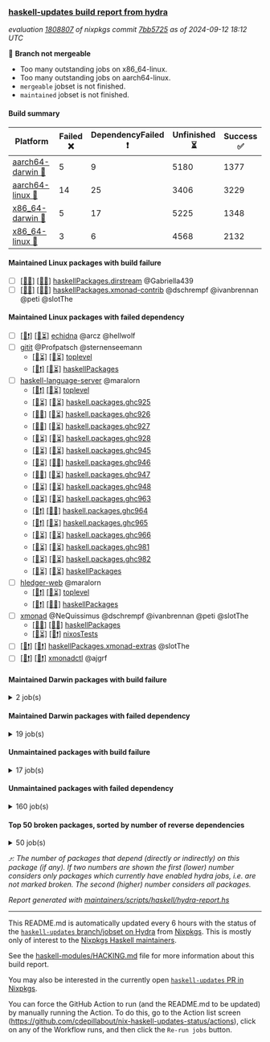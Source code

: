 ### [haskell-updates build report from hydra](https://hydra.nixos.org/jobset/nixpkgs/haskell-updates)
*evaluation [1808807](https://hydra.nixos.org/eval/1808807) of nixpkgs commit [7bb5725](https://github.com/NixOS/nixpkgs/commits/7bb57252e4594714e3bbcc8b54b7ef74021e3a48) as of 2024-09-12 18:12 UTC*

🔴 **Branch not mergeable**
  * Too many outstanding jobs on x86_64-linux.
  * Too many outstanding jobs on aarch64-linux.
  * `mergeable` jobset is not finished.
  * `maintained` jobset is not finished.

#### Build summary

 | Platform | Failed ❌ | DependencyFailed ❗ | Unfinished ⏳ | Success ✅ | 
 | --- | --- | --- | --- | --- | 
 | [aarch64-darwin 🍏](https://hydra.nixos.org/eval/1808807?filter=.aarch64-darwin) | 5 | 9 | 5180 | 1377 | 
 | [aarch64-linux 📱](https://hydra.nixos.org/eval/1808807?filter=.aarch64-linux) | 14 | 25 | 3406 | 3229 | 
 | [x86_64-darwin 🍎](https://hydra.nixos.org/eval/1808807?filter=.x86_64-darwin) | 5 | 17 | 5225 | 1348 | 
 | [x86_64-linux 🐧](https://hydra.nixos.org/eval/1808807?filter=.x86_64-linux) | 3 | 6 | 4568 | 2132 | 
#### Maintained Linux packages with build failure
- [ ] [[📱❌]](https://hydra.nixos.org/build/272385001) [[🐧❌]](https://hydra.nixos.org/build/272371936) [haskellPackages.dirstream](https://hydra.nixos.org/eval/1808807?filter=haskellPackages.dirstream) @Gabriella439
- [ ] [[📱❌]](https://hydra.nixos.org/build/272379807) [[🐧❌]](https://hydra.nixos.org/build/272369742) [haskellPackages.xmonad-contrib](https://hydra.nixos.org/eval/1808807?filter=haskellPackages.xmonad-contrib) @dschrempf @ivanbrennan @peti @slotThe
#### Maintained Linux packages with failed dependency
- [ ] [[📱❗]](https://hydra.nixos.org/build/272571594) [[🐧⏳]](https://hydra.nixos.org/build/272571621) [echidna](https://hydra.nixos.org/eval/1808807?filter=echidna) @arcz @hellwolf
- [ ] [gitit](https://hydra.nixos.org/eval/1808807?filter=gitit) @Profpatsch @sternenseemann
  - [[📱⏳]](https://hydra.nixos.org/build/272373190) [[🐧⏳]](https://hydra.nixos.org/build/272383845) [toplevel](https://hydra.nixos.org/eval/1808807?filter=gitit)
  - [[📱❗]](https://hydra.nixos.org/build/272386780) [[🐧⏳]](https://hydra.nixos.org/build/272380375) [haskellPackages](https://hydra.nixos.org/eval/1808807?filter=haskellPackages.gitit)
- [ ] [haskell-language-server](https://hydra.nixos.org/eval/1808807?filter=haskell-language-server) @maralorn
  - [[📱❗]](https://hydra.nixos.org/build/272382589) [[🐧⏳]](https://hydra.nixos.org/build/272370443) [toplevel](https://hydra.nixos.org/eval/1808807?filter=haskell-language-server)
  - [[📱⏳]](https://hydra.nixos.org/build/272389096) [[🐧⏳]](https://hydra.nixos.org/build/272377057) [haskell.packages.ghc925](https://hydra.nixos.org/eval/1808807?filter=haskell.packages.ghc925.haskell-language-server)
  - [[📱✅]](https://hydra.nixos.org/build/272389330) [[🐧⏳]](https://hydra.nixos.org/build/272365388) [haskell.packages.ghc926](https://hydra.nixos.org/eval/1808807?filter=haskell.packages.ghc926.haskell-language-server)
  - [[📱✅]](https://hydra.nixos.org/build/272368652) [[🐧⏳]](https://hydra.nixos.org/build/272388554) [haskell.packages.ghc927](https://hydra.nixos.org/eval/1808807?filter=haskell.packages.ghc927.haskell-language-server)
  - [[📱⏳]](https://hydra.nixos.org/build/272379402) [[🐧⏳]](https://hydra.nixos.org/build/272387405) [haskell.packages.ghc928](https://hydra.nixos.org/eval/1808807?filter=haskell.packages.ghc928.haskell-language-server)
  - [[📱⏳]](https://hydra.nixos.org/build/272374910) [[🐧⏳]](https://hydra.nixos.org/build/272386262) [haskell.packages.ghc945](https://hydra.nixos.org/eval/1808807?filter=haskell.packages.ghc945.haskell-language-server)
  - [[📱⏳]](https://hydra.nixos.org/build/272384055) [[🐧✅]](https://hydra.nixos.org/build/272388488) [haskell.packages.ghc946](https://hydra.nixos.org/eval/1808807?filter=haskell.packages.ghc946.haskell-language-server)
  - [[📱✅]](https://hydra.nixos.org/build/272386239) [[🐧⏳]](https://hydra.nixos.org/build/272389113) [haskell.packages.ghc947](https://hydra.nixos.org/eval/1808807?filter=haskell.packages.ghc947.haskell-language-server)
  - [[📱⏳]](https://hydra.nixos.org/build/272385564) [[🐧⏳]](https://hydra.nixos.org/build/272366355) [haskell.packages.ghc948](https://hydra.nixos.org/eval/1808807?filter=haskell.packages.ghc948.haskell-language-server)
  - [[📱⏳]](https://hydra.nixos.org/build/272383424) [[🐧⏳]](https://hydra.nixos.org/build/272377068) [haskell.packages.ghc963](https://hydra.nixos.org/eval/1808807?filter=haskell.packages.ghc963.haskell-language-server)
  - [[📱❗]](https://hydra.nixos.org/build/272385025) [[🐧✅]](https://hydra.nixos.org/build/272388498) [haskell.packages.ghc964](https://hydra.nixos.org/eval/1808807?filter=haskell.packages.ghc964.haskell-language-server)
  - [[📱❗]](https://hydra.nixos.org/build/272367863) [[🐧⏳]](https://hydra.nixos.org/build/272387578) [haskell.packages.ghc965](https://hydra.nixos.org/eval/1808807?filter=haskell.packages.ghc965.haskell-language-server)
  - [[📱⏳]](https://hydra.nixos.org/build/272383908) [[🐧⏳]](https://hydra.nixos.org/build/272390036) [haskell.packages.ghc966](https://hydra.nixos.org/eval/1808807?filter=haskell.packages.ghc966.haskell-language-server)
  - [[📱⏳]](https://hydra.nixos.org/build/272365125) [[🐧⏳]](https://hydra.nixos.org/build/272366210) [haskell.packages.ghc981](https://hydra.nixos.org/eval/1808807?filter=haskell.packages.ghc981.haskell-language-server)
  - [[📱⏳]](https://hydra.nixos.org/build/272375550) [[🐧⏳]](https://hydra.nixos.org/build/272378237) [haskell.packages.ghc982](https://hydra.nixos.org/eval/1808807?filter=haskell.packages.ghc982.haskell-language-server)
  - [[📱⏳]](https://hydra.nixos.org/build/272385225) [[🐧⏳]](https://hydra.nixos.org/build/272373456) [haskellPackages](https://hydra.nixos.org/eval/1808807?filter=haskellPackages.haskell-language-server)
- [ ] [hledger-web](https://hydra.nixos.org/eval/1808807?filter=hledger-web) @maralorn
  - [[📱❗]](https://hydra.nixos.org/build/272370558) [[🐧⏳]](https://hydra.nixos.org/build/272372191) [toplevel](https://hydra.nixos.org/eval/1808807?filter=hledger-web)
  - [[📱❗]](https://hydra.nixos.org/build/272369982) [[🐧✅]](https://hydra.nixos.org/build/272367322) [haskellPackages](https://hydra.nixos.org/eval/1808807?filter=haskellPackages.hledger-web)
- [ ] [xmonad](https://hydra.nixos.org/eval/1808807?filter=xmonad) @NeQuissimus @dschrempf @ivanbrennan @peti @slotThe
  - [[📱✅]](https://hydra.nixos.org/build/272381341) [[🐧✅]](https://hydra.nixos.org/build/272369186) [haskellPackages](https://hydra.nixos.org/eval/1808807?filter=haskellPackages.xmonad)
  - [[📱⏳]](https://hydra.nixos.org/build/272571628) [[🐧❗]](https://hydra.nixos.org/build/272571596) [nixosTests](https://hydra.nixos.org/eval/1808807?filter=nixosTests.xmonad)
- [ ] [[📱❗]](https://hydra.nixos.org/build/272376276) [[🐧❗]](https://hydra.nixos.org/build/272373255) [haskellPackages.xmonad-extras](https://hydra.nixos.org/eval/1808807?filter=haskellPackages.xmonad-extras) @slotThe
- [ ] [[📱❗]](https://hydra.nixos.org/build/272374745) [[🐧❗]](https://hydra.nixos.org/build/272377739) [xmonadctl](https://hydra.nixos.org/eval/1808807?filter=xmonadctl) @ajgrf
#### Maintained Darwin packages with build failure
<details><summary>2 job(s) </summary>

- [ ] [[🍏❌]](https://hydra.nixos.org/build/272382283) [[🍎⏳]](https://hydra.nixos.org/build/272371740) [haskellPackages.dirstream](https://hydra.nixos.org/eval/1808807?filter=haskellPackages.dirstream) @Gabriella439
- [ ] [[🍏❌]](https://hydra.nixos.org/build/272160430) [[🍎❌]](https://hydra.nixos.org/build/272166239) [wstunnel](https://hydra.nixos.org/eval/1808807?filter=wstunnel) @NeverBehave @R-VdP
</details>

#### Maintained Darwin packages with failed dependency
<details><summary>19 job(s) </summary>

- [ ] [jailbreak-cabal](https://hydra.nixos.org/eval/1808807?filter=jailbreak-cabal) @sternenseemann
  - [[🍏✅]](https://hydra.nixos.org/build/272378406) [[🍎⏳]](https://hydra.nixos.org/build/272386732) [haskell.packages.ghc8107](https://hydra.nixos.org/eval/1808807?filter=haskell.packages.ghc8107.jailbreak-cabal)
  - [[🍏⏳]](https://hydra.nixos.org/build/272367386) [[🍎✅]](https://hydra.nixos.org/build/272383561) [haskell.packages.ghc902](https://hydra.nixos.org/eval/1808807?filter=haskell.packages.ghc902.jailbreak-cabal)
  - [[🍏⏳]](https://hydra.nixos.org/build/272378359) [[🍎⏳]](https://hydra.nixos.org/build/272388492) [haskell.packages.ghc9101](https://hydra.nixos.org/eval/1808807?filter=haskell.packages.ghc9101.jailbreak-cabal)
  - [[🍏✅]](https://hydra.nixos.org/build/272376165) [[🍎✅]](https://hydra.nixos.org/build/272368815) [haskell.packages.ghc925](https://hydra.nixos.org/eval/1808807?filter=haskell.packages.ghc925.jailbreak-cabal)
  - [[🍏✅]](https://hydra.nixos.org/build/272380707) [[🍎✅]](https://hydra.nixos.org/build/272383198) [haskell.packages.ghc926](https://hydra.nixos.org/eval/1808807?filter=haskell.packages.ghc926.jailbreak-cabal)
  - [[🍏✅]](https://hydra.nixos.org/build/272374167) [[🍎✅]](https://hydra.nixos.org/build/272386752) [haskell.packages.ghc927](https://hydra.nixos.org/eval/1808807?filter=haskell.packages.ghc927.jailbreak-cabal)
  - [[🍏✅]](https://hydra.nixos.org/build/272379128) [[🍎✅]](https://hydra.nixos.org/build/272371119) [haskell.packages.ghc928](https://hydra.nixos.org/eval/1808807?filter=haskell.packages.ghc928.jailbreak-cabal)
  - [[🍏✅]](https://hydra.nixos.org/build/272376151) [[🍎✅]](https://hydra.nixos.org/build/272369091) [haskell.packages.ghc945](https://hydra.nixos.org/eval/1808807?filter=haskell.packages.ghc945.jailbreak-cabal)
  - [[🍏⏳]](https://hydra.nixos.org/build/272378744) [[🍎✅]](https://hydra.nixos.org/build/272376826) [haskell.packages.ghc946](https://hydra.nixos.org/eval/1808807?filter=haskell.packages.ghc946.jailbreak-cabal)
  - [[🍏✅]](https://hydra.nixos.org/build/272377902) [[🍎✅]](https://hydra.nixos.org/build/272379242) [haskell.packages.ghc947](https://hydra.nixos.org/eval/1808807?filter=haskell.packages.ghc947.jailbreak-cabal)
  - [[🍏✅]](https://hydra.nixos.org/build/272390323) [[🍎✅]](https://hydra.nixos.org/build/272387775) [haskell.packages.ghc948](https://hydra.nixos.org/eval/1808807?filter=haskell.packages.ghc948.jailbreak-cabal)
  - [[🍏✅]](https://hydra.nixos.org/build/272367253) [[🍎✅]](https://hydra.nixos.org/build/272380426) [haskell.packages.ghc963](https://hydra.nixos.org/eval/1808807?filter=haskell.packages.ghc963.jailbreak-cabal)
  - [[🍏✅]](https://hydra.nixos.org/build/272377730) [[🍎✅]](https://hydra.nixos.org/build/272389634) [haskell.packages.ghc964](https://hydra.nixos.org/eval/1808807?filter=haskell.packages.ghc964.jailbreak-cabal)
  - [[🍏✅]](https://hydra.nixos.org/build/272382669) [[🍎✅]](https://hydra.nixos.org/build/272377698) [haskell.packages.ghc965](https://hydra.nixos.org/eval/1808807?filter=haskell.packages.ghc965.jailbreak-cabal)
  - [[🍏✅]](https://hydra.nixos.org/build/272386773) [[🍎✅]](https://hydra.nixos.org/build/272362668) [haskell.packages.ghc966](https://hydra.nixos.org/eval/1808807?filter=haskell.packages.ghc966.jailbreak-cabal)
  - [[🍏✅]](https://hydra.nixos.org/build/272367270) [[🍎⏳]](https://hydra.nixos.org/build/272384688) [haskell.packages.ghc981](https://hydra.nixos.org/eval/1808807?filter=haskell.packages.ghc981.jailbreak-cabal)
  - [[🍏✅]](https://hydra.nixos.org/build/272389119) [[🍎❗]](https://hydra.nixos.org/build/272387446) [haskell.packages.ghc982](https://hydra.nixos.org/eval/1808807?filter=haskell.packages.ghc982.jailbreak-cabal)
  - [[🍏⏳]](https://hydra.nixos.org/build/272387549) [[🍎⏳]](https://hydra.nixos.org/build/272387322) [haskellPackages](https://hydra.nixos.org/eval/1808807?filter=haskellPackages.jailbreak-cabal)
</details>

#### Unmaintained packages with build failure
<details><summary>17 job(s) </summary>

- [ ] [[🍏⏳]](https://hydra.nixos.org/build/272389310) [[📱✅]](https://hydra.nixos.org/build/272363660) [[🍎❌]](https://hydra.nixos.org/build/272387429) [[🐧✅]](https://hydra.nixos.org/build/272363176) [haskellPackages.iconv](https://hydra.nixos.org/eval/1808807?filter=haskellPackages.iconv)  ⤴️ 4 | 16
- [ ] [[🍏❌]](https://hydra.nixos.org/build/272369554) [[📱✅]](https://hydra.nixos.org/build/272389224) [[🍎❌]](https://hydra.nixos.org/build/272368028) [[🐧✅]](https://hydra.nixos.org/build/272362637) [haskellPackages.pipes-zlib](https://hydra.nixos.org/eval/1808807?filter=haskellPackages.pipes-zlib)  ⤴️ 2 | 8
- [ ] [[🍏❌]](https://hydra.nixos.org/build/272372173) [[📱✅]](https://hydra.nixos.org/build/272376626) [[🍎⏳]](https://hydra.nixos.org/build/272386234) [[🐧⏳]](https://hydra.nixos.org/build/272380705) [haskellPackages.lbfgs](https://hydra.nixos.org/eval/1808807?filter=haskellPackages.lbfgs)  ⤴️ 2 | 3
- [ ] [[🍏✅]](https://hydra.nixos.org/build/272365725) [[📱❌]](https://hydra.nixos.org/build/272364564) [[🍎⏳]](https://hydra.nixos.org/build/272363862) [[🐧⏳]](https://hydra.nixos.org/build/272387317) [haskellPackages.postgresql-syntax](https://hydra.nixos.org/eval/1808807?filter=haskellPackages.postgresql-syntax)  ⤴️ 2 | 3
- [ ] [[🍏✅]](https://hydra.nixos.org/build/272380193) [[📱❌]](https://hydra.nixos.org/build/272365951) [[🍎✅]](https://hydra.nixos.org/build/272382317) [[🐧✅]](https://hydra.nixos.org/build/272362740) [haskellPackages.pcg-random](https://hydra.nixos.org/eval/1808807?filter=haskellPackages.pcg-random)  ⤴️ 1 | 2
- [ ] [[🍏⏳]](https://hydra.nixos.org/build/272376585) [[📱❌]](https://hydra.nixos.org/build/272386383) [[🍎❌]](https://hydra.nixos.org/build/272389872) [[🐧⏳]](https://hydra.nixos.org/build/272377763) [haskellPackages.si-timers](https://hydra.nixos.org/eval/1808807?filter=haskellPackages.si-timers)  ⤴️ 1 | 1
- [ ] [[🍏⏳]](https://hydra.nixos.org/build/272390135) [[📱❌]](https://hydra.nixos.org/build/272378918) [[🍎⏳]](https://hydra.nixos.org/build/272372419) [[🐧⏳]](https://hydra.nixos.org/build/272378227) [haskellPackages.tdigest](https://hydra.nixos.org/eval/1808807?filter=haskellPackages.tdigest)  ⤴️ 0 | 18
- [ ] [[🍏⏳]](https://hydra.nixos.org/build/272368959) [[📱❌]](https://hydra.nixos.org/build/272374398) [[🍎⏳]](https://hydra.nixos.org/build/272390604) [[🐧⏳]](https://hydra.nixos.org/build/272377557) [haskellPackages.strict-stm](https://hydra.nixos.org/eval/1808807?filter=haskellPackages.strict-stm)  ⤴️ 0 | 1
- [ ] [[🍏⏳]](https://hydra.nixos.org/build/272385768) [[📱⏳]](https://hydra.nixos.org/build/272380371) [[🍎⏳]](https://hydra.nixos.org/build/272379268) [[🐧❌]](https://hydra.nixos.org/build/272386754) [haskellPackages.typed-session-state-algorithm](https://hydra.nixos.org/eval/1808807?filter=haskellPackages.typed-session-state-algorithm)  ⤴️ 0 | 1
- [ ] [[🍏⏳]](https://hydra.nixos.org/build/272377458) [[📱❌]](https://hydra.nixos.org/build/272366106) [[🍎⏳]](https://hydra.nixos.org/build/272375052) [[🐧⏳]](https://hydra.nixos.org/build/272370363) [haskellPackages.GOST34112012-Hash](https://hydra.nixos.org/eval/1808807?filter=haskellPackages.GOST34112012-Hash) 
- [ ] [[🍏⏳]](https://hydra.nixos.org/build/272364328) [[📱❌]](https://hydra.nixos.org/build/272378034) [[🍎⏳]](https://hydra.nixos.org/build/272367331) [[🐧⏳]](https://hydra.nixos.org/build/272369265) [haskellPackages.clash-multisignal](https://hydra.nixos.org/eval/1808807?filter=haskellPackages.clash-multisignal) 
- [ ] [[🍏⏳]](https://hydra.nixos.org/build/272383558) [[📱❌]](https://hydra.nixos.org/build/272385308) [[🍎⏳]](https://hydra.nixos.org/build/272370811) [[🐧⏳]](https://hydra.nixos.org/build/272377943) [haskellPackages.clashilator](https://hydra.nixos.org/eval/1808807?filter=haskellPackages.clashilator) 
- [ ] [[🍏⏳]](https://hydra.nixos.org/build/272363442) [[📱❌]](https://hydra.nixos.org/build/272369115) [[🍎⏳]](https://hydra.nixos.org/build/272385505) [[🐧⏳]](https://hydra.nixos.org/build/272367423) [haskellPackages.dhall-toml](https://hydra.nixos.org/eval/1808807?filter=haskellPackages.dhall-toml) 
- [ ] [[🍏❌]](https://hydra.nixos.org/build/272366092) [[📱✅]](https://hydra.nixos.org/build/272390196) [[🍎❌]](https://hydra.nixos.org/build/272372835) [[🐧⏳]](https://hydra.nixos.org/build/272362605) [haskellPackages.exinst-base](https://hydra.nixos.org/eval/1808807?filter=haskellPackages.exinst-base) 
- [ ] [[🍏⏳]](https://hydra.nixos.org/build/272388171) [[📱❌]](https://hydra.nixos.org/build/272377711) [[🍎⏳]](https://hydra.nixos.org/build/272378087) [[🐧⏳]](https://hydra.nixos.org/build/272380715) [haskellPackages.hs-asapo](https://hydra.nixos.org/eval/1808807?filter=haskellPackages.hs-asapo) 
- [ ] [[🍏⏳]](https://hydra.nixos.org/build/272375360) [[📱❌]](https://hydra.nixos.org/build/272385923) [[🍎⏳]](https://hydra.nixos.org/build/272381510) [[🐧⏳]](https://hydra.nixos.org/build/272378392) [haskellPackages.simdutf](https://hydra.nixos.org/eval/1808807?filter=haskellPackages.simdutf) 
- [ ] [[📱❌]](https://hydra.nixos.org/build/272375388) [[🐧⏳]](https://hydra.nixos.org/build/272366243) [haskellPackages.tasty-papi](https://hydra.nixos.org/eval/1808807?filter=haskellPackages.tasty-papi) 
</details>

#### Unmaintained packages with failed dependency
<details><summary>160 job(s) </summary>

- [ ] [hashable](https://hydra.nixos.org/eval/1808807?filter=hashable)  ⤴️ 2826 | 8801
  - [[🍏✅]](https://hydra.nixos.org/build/272363475) [[📱✅]](https://hydra.nixos.org/build/272370003) [[🍎⏳]](https://hydra.nixos.org/build/272384028) [[🐧⏳]](https://hydra.nixos.org/build/272371004) [haskell.packages.ghc8107](https://hydra.nixos.org/eval/1808807?filter=haskell.packages.ghc8107.hashable)
  - [[🍏⏳]](https://hydra.nixos.org/build/272377818) [[📱✅]](https://hydra.nixos.org/build/272365314) [[🍎⏳]](https://hydra.nixos.org/build/272378402) [[🐧⏳]](https://hydra.nixos.org/build/272377436) [haskell.packages.ghc902](https://hydra.nixos.org/eval/1808807?filter=haskell.packages.ghc902.hashable)
  - [[🍏✅]](https://hydra.nixos.org/build/272387774) [[📱✅]](https://hydra.nixos.org/build/272384581) [[🍎✅]](https://hydra.nixos.org/build/272382228) [[🐧⏳]](https://hydra.nixos.org/build/272366401) [haskell.packages.ghc925](https://hydra.nixos.org/eval/1808807?filter=haskell.packages.ghc925.hashable)
  - [[🍏✅]](https://hydra.nixos.org/build/272363351) [[📱✅]](https://hydra.nixos.org/build/272375754) [[🍎✅]](https://hydra.nixos.org/build/272377660) [[🐧⏳]](https://hydra.nixos.org/build/272378950) [haskell.packages.ghc926](https://hydra.nixos.org/eval/1808807?filter=haskell.packages.ghc926.hashable)
  - [[🍏✅]](https://hydra.nixos.org/build/272382260) [[📱✅]](https://hydra.nixos.org/build/272387870) [[🍎⏳]](https://hydra.nixos.org/build/272383989) [[🐧⏳]](https://hydra.nixos.org/build/272384670) [haskell.packages.ghc927](https://hydra.nixos.org/eval/1808807?filter=haskell.packages.ghc927.hashable)
  - [[🍏⏳]](https://hydra.nixos.org/build/272386136) [[📱✅]](https://hydra.nixos.org/build/272370621) [[🍎✅]](https://hydra.nixos.org/build/272363229) [[🐧⏳]](https://hydra.nixos.org/build/272368674) [haskell.packages.ghc928](https://hydra.nixos.org/eval/1808807?filter=haskell.packages.ghc928.hashable)
  - [[🍏✅]](https://hydra.nixos.org/build/272376663) [[📱✅]](https://hydra.nixos.org/build/272368893) [[🍎✅]](https://hydra.nixos.org/build/272375516) [[🐧⏳]](https://hydra.nixos.org/build/272387758) [haskell.packages.ghc945](https://hydra.nixos.org/eval/1808807?filter=haskell.packages.ghc945.hashable)
  - [[🍏⏳]](https://hydra.nixos.org/build/272366904) [[📱⏳]](https://hydra.nixos.org/build/272384750) [[🍎⏳]](https://hydra.nixos.org/build/272364729) [[🐧✅]](https://hydra.nixos.org/build/272390600) [haskell.packages.ghc946](https://hydra.nixos.org/eval/1808807?filter=haskell.packages.ghc946.hashable)
  - [[🍏⏳]](https://hydra.nixos.org/build/272385576) [[📱✅]](https://hydra.nixos.org/build/272368001) [[🍎⏳]](https://hydra.nixos.org/build/272380394) [[🐧⏳]](https://hydra.nixos.org/build/272371845) [haskell.packages.ghc947](https://hydra.nixos.org/eval/1808807?filter=haskell.packages.ghc947.hashable)
  - [[🍏✅]](https://hydra.nixos.org/build/272371327) [[📱✅]](https://hydra.nixos.org/build/272382469) [[🍎⏳]](https://hydra.nixos.org/build/272378305) [[🐧⏳]](https://hydra.nixos.org/build/272388962) [haskell.packages.ghc948](https://hydra.nixos.org/eval/1808807?filter=haskell.packages.ghc948.hashable)
  - [[🍏✅]](https://hydra.nixos.org/build/272366988) [[📱✅]](https://hydra.nixos.org/build/272375426) [[🍎✅]](https://hydra.nixos.org/build/272389063) [[🐧✅]](https://hydra.nixos.org/build/272375403) [haskell.packages.ghc963](https://hydra.nixos.org/eval/1808807?filter=haskell.packages.ghc963.hashable)
  - [[🍏✅]](https://hydra.nixos.org/build/272366866) [[📱✅]](https://hydra.nixos.org/build/272369851) [[🍎✅]](https://hydra.nixos.org/build/272362635) [[🐧✅]](https://hydra.nixos.org/build/272363950) [haskell.packages.ghc964](https://hydra.nixos.org/eval/1808807?filter=haskell.packages.ghc964.hashable)
  - [[🍏✅]](https://hydra.nixos.org/build/272365446) [[📱✅]](https://hydra.nixos.org/build/272387480) [[🍎⏳]](https://hydra.nixos.org/build/272381055) [[🐧✅]](https://hydra.nixos.org/build/272384552) [haskell.packages.ghc965](https://hydra.nixos.org/eval/1808807?filter=haskell.packages.ghc965.hashable)
  - [[🍏⏳]](https://hydra.nixos.org/build/272387902) [[📱✅]](https://hydra.nixos.org/build/272371999) [[🍎✅]](https://hydra.nixos.org/build/272364957) [[🐧⏳]](https://hydra.nixos.org/build/272380192) [haskell.packages.ghc966](https://hydra.nixos.org/eval/1808807?filter=haskell.packages.ghc966.hashable)
  - [[🍏⏳]](https://hydra.nixos.org/build/272376548) [[📱✅]](https://hydra.nixos.org/build/272371255) [[🍎⏳]](https://hydra.nixos.org/build/272376729) [[🐧✅]](https://hydra.nixos.org/build/272375697) [haskell.packages.ghc981](https://hydra.nixos.org/eval/1808807?filter=haskell.packages.ghc981.hashable)
  - [[🍏✅]](https://hydra.nixos.org/build/272373099) [[📱✅]](https://hydra.nixos.org/build/272367070) [[🍎❗]](https://hydra.nixos.org/build/272373626) [[🐧✅]](https://hydra.nixos.org/build/272369765) [haskell.packages.ghc982](https://hydra.nixos.org/eval/1808807?filter=haskell.packages.ghc982.hashable)
  - [[🍏✅]](https://hydra.nixos.org/build/272377255) [[📱✅]](https://hydra.nixos.org/build/272379872) [[🍎✅]](https://hydra.nixos.org/build/272386849) [[🐧✅]](https://hydra.nixos.org/build/272378670) [haskellPackages](https://hydra.nixos.org/eval/1808807?filter=haskellPackages.hashable)
- [ ] [primitive](https://hydra.nixos.org/eval/1808807?filter=primitive)  ⤴️ 2766 | 8672
  - [[🍏✅]](https://hydra.nixos.org/build/272365584) [[📱✅]](https://hydra.nixos.org/build/272379283) [[🍎⏳]](https://hydra.nixos.org/build/272386831) [[🐧✅]](https://hydra.nixos.org/build/272383269) [haskell.packages.ghc8107](https://hydra.nixos.org/eval/1808807?filter=haskell.packages.ghc8107.primitive)
  - [[🍏⏳]](https://hydra.nixos.org/build/272374839) [[📱✅]](https://hydra.nixos.org/build/272387594) [[🍎✅]](https://hydra.nixos.org/build/272388140) [[🐧⏳]](https://hydra.nixos.org/build/272378992) [haskell.packages.ghc902](https://hydra.nixos.org/eval/1808807?filter=haskell.packages.ghc902.primitive)
  - [[🍏✅]](https://hydra.nixos.org/build/272365101) [[📱✅]](https://hydra.nixos.org/build/272365764) [[🍎✅]](https://hydra.nixos.org/build/272370316) [[🐧⏳]](https://hydra.nixos.org/build/272388817) [haskell.packages.ghc925](https://hydra.nixos.org/eval/1808807?filter=haskell.packages.ghc925.primitive)
  - [[🍏✅]](https://hydra.nixos.org/build/272374214) [[📱✅]](https://hydra.nixos.org/build/272375568) [[🍎✅]](https://hydra.nixos.org/build/272388732) [[🐧⏳]](https://hydra.nixos.org/build/272373399) [haskell.packages.ghc926](https://hydra.nixos.org/eval/1808807?filter=haskell.packages.ghc926.primitive)
  - [[🍏✅]](https://hydra.nixos.org/build/272387879) [[📱✅]](https://hydra.nixos.org/build/272388975) [[🍎⏳]](https://hydra.nixos.org/build/272374203) [[🐧⏳]](https://hydra.nixos.org/build/272363970) [haskell.packages.ghc927](https://hydra.nixos.org/eval/1808807?filter=haskell.packages.ghc927.primitive)
  - [[🍏✅]](https://hydra.nixos.org/build/272373865) [[📱✅]](https://hydra.nixos.org/build/272371000) [[🍎✅]](https://hydra.nixos.org/build/272389424) [[🐧⏳]](https://hydra.nixos.org/build/272389961) [haskell.packages.ghc928](https://hydra.nixos.org/eval/1808807?filter=haskell.packages.ghc928.primitive)
  - [[🍏✅]](https://hydra.nixos.org/build/272388876) [[📱✅]](https://hydra.nixos.org/build/272387812) [[🍎✅]](https://hydra.nixos.org/build/272390674) [[🐧⏳]](https://hydra.nixos.org/build/272387175) [haskell.packages.ghc945](https://hydra.nixos.org/eval/1808807?filter=haskell.packages.ghc945.primitive)
  - [[🍏✅]](https://hydra.nixos.org/build/272374682) [[📱⏳]](https://hydra.nixos.org/build/272364674) [[🍎✅]](https://hydra.nixos.org/build/272375348) [[🐧✅]](https://hydra.nixos.org/build/272368657) [haskell.packages.ghc946](https://hydra.nixos.org/eval/1808807?filter=haskell.packages.ghc946.primitive)
  - [[🍏✅]](https://hydra.nixos.org/build/272368440) [[📱✅]](https://hydra.nixos.org/build/272377424) [[🍎✅]](https://hydra.nixos.org/build/272368570) [[🐧⏳]](https://hydra.nixos.org/build/272367507) [haskell.packages.ghc947](https://hydra.nixos.org/eval/1808807?filter=haskell.packages.ghc947.primitive)
  - [[🍏✅]](https://hydra.nixos.org/build/272390362) [[📱✅]](https://hydra.nixos.org/build/272374561) [[🍎✅]](https://hydra.nixos.org/build/272379848) [[🐧⏳]](https://hydra.nixos.org/build/272364848) [haskell.packages.ghc948](https://hydra.nixos.org/eval/1808807?filter=haskell.packages.ghc948.primitive)
  - [[🍏✅]](https://hydra.nixos.org/build/272365946) [[📱✅]](https://hydra.nixos.org/build/272386471) [[🍎✅]](https://hydra.nixos.org/build/272366324) [[🐧✅]](https://hydra.nixos.org/build/272388588) [haskell.packages.ghc963](https://hydra.nixos.org/eval/1808807?filter=haskell.packages.ghc963.primitive)
  - [[🍏✅]](https://hydra.nixos.org/build/272383852) [[📱✅]](https://hydra.nixos.org/build/272379123) [[🍎✅]](https://hydra.nixos.org/build/272368922) [[🐧✅]](https://hydra.nixos.org/build/272377240) [haskell.packages.ghc964](https://hydra.nixos.org/eval/1808807?filter=haskell.packages.ghc964.primitive)
  - [[🍏✅]](https://hydra.nixos.org/build/272368828) [[📱✅]](https://hydra.nixos.org/build/272372971) [[🍎✅]](https://hydra.nixos.org/build/272367685) [[🐧✅]](https://hydra.nixos.org/build/272374059) [haskell.packages.ghc965](https://hydra.nixos.org/eval/1808807?filter=haskell.packages.ghc965.primitive)
  - [[🍏✅]](https://hydra.nixos.org/build/272378976) [[📱✅]](https://hydra.nixos.org/build/272381080) [[🍎✅]](https://hydra.nixos.org/build/272362643) [[🐧✅]](https://hydra.nixos.org/build/272370496) [haskell.packages.ghc966](https://hydra.nixos.org/eval/1808807?filter=haskell.packages.ghc966.primitive)
  - [[🍏✅]](https://hydra.nixos.org/build/272382655) [[📱✅]](https://hydra.nixos.org/build/272373896) [[🍎⏳]](https://hydra.nixos.org/build/272370160) [[🐧✅]](https://hydra.nixos.org/build/272388687) [haskell.packages.ghc981](https://hydra.nixos.org/eval/1808807?filter=haskell.packages.ghc981.primitive)
  - [[🍏✅]](https://hydra.nixos.org/build/272387273) [[📱✅]](https://hydra.nixos.org/build/272366050) [[🍎❗]](https://hydra.nixos.org/build/272385832) [[🐧✅]](https://hydra.nixos.org/build/272387151) [haskell.packages.ghc982](https://hydra.nixos.org/eval/1808807?filter=haskell.packages.ghc982.primitive)
  - [[🍏⏳]](https://hydra.nixos.org/build/272371390) [[📱✅]](https://hydra.nixos.org/build/272372882) [[🍎⏳]](https://hydra.nixos.org/build/272379089) [[🐧⏳]](https://hydra.nixos.org/build/272377643) [haskellPackages](https://hydra.nixos.org/eval/1808807?filter=haskellPackages.primitive)
- [ ] [microlens](https://hydra.nixos.org/eval/1808807?filter=microlens)  ⤴️ 154 | 597
  - [[🍏✅]](https://hydra.nixos.org/build/272374004) [[📱✅]](https://hydra.nixos.org/build/272376376) [[🍎✅]](https://hydra.nixos.org/build/272367076) [[🐧✅]](https://hydra.nixos.org/build/272376360) [haskellPackages](https://hydra.nixos.org/eval/1808807?filter=haskellPackages.microlens)
  - [[🍏⏳]](https://hydra.nixos.org/build/272379859)  [[🍎❗]](https://hydra.nixos.org/build/272374176) [[🐧⏳]](https://hydra.nixos.org/build/272362933) [pkgsCross.ghcjs.haskell.packages.ghc98](https://hydra.nixos.org/eval/1808807?filter=pkgsCross.ghcjs.haskell.packages.ghc98.microlens)
  - [[🍏⏳]](https://hydra.nixos.org/build/272364102)  [[🍎⏳]](https://hydra.nixos.org/build/272381181) [[🐧⏳]](https://hydra.nixos.org/build/272389201) [pkgsCross.ghcjs.haskell.packages.ghcHEAD](https://hydra.nixos.org/eval/1808807?filter=pkgsCross.ghcjs.haskell.packages.ghcHEAD.microlens)
  - [[🍏⏳]](https://hydra.nixos.org/build/272384513)  [[🍎⏳]](https://hydra.nixos.org/build/272385097) [[🐧⏳]](https://hydra.nixos.org/build/272388818) [pkgsCross.ghcjs.haskellPackages](https://hydra.nixos.org/eval/1808807?filter=pkgsCross.ghcjs.haskellPackages.microlens)
- [ ] [ghc-lib-parser](https://hydra.nixos.org/eval/1808807?filter=ghc-lib-parser)  ⤴️ 20 | 70
  - [[🍏⏳]](https://hydra.nixos.org/build/272370188) [[📱✅]](https://hydra.nixos.org/build/272371077) [[🍎⏳]](https://hydra.nixos.org/build/272363692) [[🐧⏳]](https://hydra.nixos.org/build/272381920) [haskell.packages.ghc8107](https://hydra.nixos.org/eval/1808807?filter=haskell.packages.ghc8107.ghc-lib-parser)
  - [[🍏⏳]](https://hydra.nixos.org/build/272386882) [[📱✅]](https://hydra.nixos.org/build/272380413) [[🍎⏳]](https://hydra.nixos.org/build/272385531) [[🐧⏳]](https://hydra.nixos.org/build/272369019) [haskell.packages.ghc902](https://hydra.nixos.org/eval/1808807?filter=haskell.packages.ghc902.ghc-lib-parser)
  - [[🍏⏳]](https://hydra.nixos.org/build/272370950) [[📱✅]](https://hydra.nixos.org/build/272387041) [[🍎⏳]](https://hydra.nixos.org/build/272372845) [[🐧⏳]](https://hydra.nixos.org/build/272376014) [haskell.packages.ghc925](https://hydra.nixos.org/eval/1808807?filter=haskell.packages.ghc925.ghc-lib-parser)
  - [[🍏✅]](https://hydra.nixos.org/build/272382435) [[📱✅]](https://hydra.nixos.org/build/272385935) [[🍎✅]](https://hydra.nixos.org/build/272366061) [[🐧⏳]](https://hydra.nixos.org/build/272381227) [haskell.packages.ghc926](https://hydra.nixos.org/eval/1808807?filter=haskell.packages.ghc926.ghc-lib-parser)
  - [[🍏⏳]](https://hydra.nixos.org/build/272390693) [[📱✅]](https://hydra.nixos.org/build/272369491) [[🍎✅]](https://hydra.nixos.org/build/272390703) [[🐧⏳]](https://hydra.nixos.org/build/272383160) [haskell.packages.ghc927](https://hydra.nixos.org/eval/1808807?filter=haskell.packages.ghc927.ghc-lib-parser)
  - [[🍏✅]](https://hydra.nixos.org/build/272367108) [[📱✅]](https://hydra.nixos.org/build/272363877) [[🍎✅]](https://hydra.nixos.org/build/272383141) [[🐧⏳]](https://hydra.nixos.org/build/272373765) [haskell.packages.ghc928](https://hydra.nixos.org/eval/1808807?filter=haskell.packages.ghc928.ghc-lib-parser)
  - [[🍏⏳]](https://hydra.nixos.org/build/272390477) [[📱⏳]](https://hydra.nixos.org/build/272381977) [[🍎✅]](https://hydra.nixos.org/build/272384940) [[🐧⏳]](https://hydra.nixos.org/build/272363111) [haskell.packages.ghc945](https://hydra.nixos.org/eval/1808807?filter=haskell.packages.ghc945.ghc-lib-parser)
  - [[🍏⏳]](https://hydra.nixos.org/build/272378408) [[📱⏳]](https://hydra.nixos.org/build/272374734) [[🍎⏳]](https://hydra.nixos.org/build/272372736) [[🐧✅]](https://hydra.nixos.org/build/272385607) [haskell.packages.ghc946](https://hydra.nixos.org/eval/1808807?filter=haskell.packages.ghc946.ghc-lib-parser)
  - [[🍏⏳]](https://hydra.nixos.org/build/272375248) [[📱✅]](https://hydra.nixos.org/build/272364915) [[🍎⏳]](https://hydra.nixos.org/build/272379493) [[🐧⏳]](https://hydra.nixos.org/build/272367104) [haskell.packages.ghc947](https://hydra.nixos.org/eval/1808807?filter=haskell.packages.ghc947.ghc-lib-parser)
  - [[🍏✅]](https://hydra.nixos.org/build/272377568) [[📱✅]](https://hydra.nixos.org/build/272365168) [[🍎✅]](https://hydra.nixos.org/build/272381615) [[🐧⏳]](https://hydra.nixos.org/build/272381194) [haskell.packages.ghc948](https://hydra.nixos.org/eval/1808807?filter=haskell.packages.ghc948.ghc-lib-parser)
  - [[🍏✅]](https://hydra.nixos.org/build/272372750) [[📱✅]](https://hydra.nixos.org/build/272371854) [[🍎✅]](https://hydra.nixos.org/build/272372410) [[🐧✅]](https://hydra.nixos.org/build/272381266) [haskell.packages.ghc963](https://hydra.nixos.org/eval/1808807?filter=haskell.packages.ghc963.ghc-lib-parser)
  - [[🍏✅]](https://hydra.nixos.org/build/272381317) [[📱✅]](https://hydra.nixos.org/build/272378246) [[🍎⏳]](https://hydra.nixos.org/build/272378630) [[🐧✅]](https://hydra.nixos.org/build/272386673) [haskell.packages.ghc964](https://hydra.nixos.org/eval/1808807?filter=haskell.packages.ghc964.ghc-lib-parser)
  - [[🍏⏳]](https://hydra.nixos.org/build/272388020) [[📱✅]](https://hydra.nixos.org/build/272380411) [[🍎⏳]](https://hydra.nixos.org/build/272384875) [[🐧⏳]](https://hydra.nixos.org/build/272388579) [haskell.packages.ghc965](https://hydra.nixos.org/eval/1808807?filter=haskell.packages.ghc965.ghc-lib-parser)
  - [[🍏✅]](https://hydra.nixos.org/build/272370546) [[📱✅]](https://hydra.nixos.org/build/272364602) [[🍎⏳]](https://hydra.nixos.org/build/272371049) [[🐧✅]](https://hydra.nixos.org/build/272378798) [haskell.packages.ghc966](https://hydra.nixos.org/eval/1808807?filter=haskell.packages.ghc966.ghc-lib-parser)
  - [[🍏✅]](https://hydra.nixos.org/build/272388607) [[📱⏳]](https://hydra.nixos.org/build/272377915) [[🍎⏳]](https://hydra.nixos.org/build/272368796) [[🐧⏳]](https://hydra.nixos.org/build/272381980) [haskell.packages.ghc981](https://hydra.nixos.org/eval/1808807?filter=haskell.packages.ghc981.ghc-lib-parser)
  - [[🍏✅]](https://hydra.nixos.org/build/272368106) [[📱✅]](https://hydra.nixos.org/build/272365216) [[🍎❗]](https://hydra.nixos.org/build/272388007) [[🐧✅]](https://hydra.nixos.org/build/272374037) [haskell.packages.ghc982](https://hydra.nixos.org/eval/1808807?filter=haskell.packages.ghc982.ghc-lib-parser)
  - [[🍏✅]](https://hydra.nixos.org/build/272384090) [[📱✅]](https://hydra.nixos.org/build/272375974) [[🍎✅]](https://hydra.nixos.org/build/272383170) [[🐧⏳]](https://hydra.nixos.org/build/272384758) [haskellPackages](https://hydra.nixos.org/eval/1808807?filter=haskellPackages.ghc-lib-parser)
- [ ] [[🍏✅]](https://hydra.nixos.org/build/272369513) [[📱❗]](https://hydra.nixos.org/build/272365908) [[🍎✅]](https://hydra.nixos.org/build/272386216) [[🐧✅]](https://hydra.nixos.org/build/272386106) [haskellPackages.base64](https://hydra.nixos.org/eval/1808807?filter=haskellPackages.base64)  ⤴️ 20 | 63
- [ ] [[🍏✅]](https://hydra.nixos.org/build/272386023) [[📱❗]](https://hydra.nixos.org/build/272363960) [[🍎✅]](https://hydra.nixos.org/build/272369417) [[🐧✅]](https://hydra.nixos.org/build/272366933) [haskellPackages.base16](https://hydra.nixos.org/eval/1808807?filter=haskellPackages.base16)  ⤴️ 4 | 37
- [ ] [hpack](https://hydra.nixos.org/eval/1808807?filter=hpack)  ⤴️ 3 | 15
  - [[🍏⏳]](https://hydra.nixos.org/build/272368377) [[📱⏳]](https://hydra.nixos.org/build/272389563) [[🍎⏳]](https://hydra.nixos.org/build/272368183) [[🐧⏳]](https://hydra.nixos.org/build/272371301) [toplevel](https://hydra.nixos.org/eval/1808807?filter=hpack)
  - [[🍏⏳]](https://hydra.nixos.org/build/272384358) [[📱✅]](https://hydra.nixos.org/build/272390287) [[🍎⏳]](https://hydra.nixos.org/build/272366936) [[🐧⏳]](https://hydra.nixos.org/build/272380433) [haskell.packages.ghc8107](https://hydra.nixos.org/eval/1808807?filter=haskell.packages.ghc8107.hpack)
  - [[🍏⏳]](https://hydra.nixos.org/build/272369617) [[📱⏳]](https://hydra.nixos.org/build/272385263) [[🍎⏳]](https://hydra.nixos.org/build/272369109) [[🐧⏳]](https://hydra.nixos.org/build/272390316) [haskell.packages.ghc902](https://hydra.nixos.org/eval/1808807?filter=haskell.packages.ghc902.hpack)
  - [[🍏✅]](https://hydra.nixos.org/build/272369256) [[📱✅]](https://hydra.nixos.org/build/272365779) [[🍎⏳]](https://hydra.nixos.org/build/272384915) [[🐧⏳]](https://hydra.nixos.org/build/272362592) [haskell.packages.ghc925](https://hydra.nixos.org/eval/1808807?filter=haskell.packages.ghc925.hpack)
  - [[🍏⏳]](https://hydra.nixos.org/build/272364649) [[📱⏳]](https://hydra.nixos.org/build/272364924) [[🍎⏳]](https://hydra.nixos.org/build/272376822) [[🐧⏳]](https://hydra.nixos.org/build/272378368) [haskell.packages.ghc926](https://hydra.nixos.org/eval/1808807?filter=haskell.packages.ghc926.hpack)
  - [[🍏⏳]](https://hydra.nixos.org/build/272377754) [[📱✅]](https://hydra.nixos.org/build/272362724) [[🍎⏳]](https://hydra.nixos.org/build/272379639) [[🐧⏳]](https://hydra.nixos.org/build/272364453) [haskell.packages.ghc927](https://hydra.nixos.org/eval/1808807?filter=haskell.packages.ghc927.hpack)
  - [[🍏⏳]](https://hydra.nixos.org/build/272363247) [[📱⏳]](https://hydra.nixos.org/build/272385021) [[🍎⏳]](https://hydra.nixos.org/build/272382335) [[🐧⏳]](https://hydra.nixos.org/build/272389198) [haskell.packages.ghc928](https://hydra.nixos.org/eval/1808807?filter=haskell.packages.ghc928.hpack)
  - [[🍏✅]](https://hydra.nixos.org/build/272368864) [[📱✅]](https://hydra.nixos.org/build/272380762) [[🍎⏳]](https://hydra.nixos.org/build/272382882) [[🐧⏳]](https://hydra.nixos.org/build/272382712) [haskell.packages.ghc945](https://hydra.nixos.org/eval/1808807?filter=haskell.packages.ghc945.hpack)
  - [[🍏⏳]](https://hydra.nixos.org/build/272384453) [[📱⏳]](https://hydra.nixos.org/build/272368241) [[🍎⏳]](https://hydra.nixos.org/build/272372232) [[🐧⏳]](https://hydra.nixos.org/build/272383328) [haskell.packages.ghc946](https://hydra.nixos.org/eval/1808807?filter=haskell.packages.ghc946.hpack)
  - [[🍏⏳]](https://hydra.nixos.org/build/272376438) [[📱⏳]](https://hydra.nixos.org/build/272369467) [[🍎⏳]](https://hydra.nixos.org/build/272373752) [[🐧⏳]](https://hydra.nixos.org/build/272368352) [haskell.packages.ghc947](https://hydra.nixos.org/eval/1808807?filter=haskell.packages.ghc947.hpack)
  - [[🍏⏳]](https://hydra.nixos.org/build/272367007) [[📱⏳]](https://hydra.nixos.org/build/272378732) [[🍎⏳]](https://hydra.nixos.org/build/272387762) [[🐧⏳]](https://hydra.nixos.org/build/272389217) [haskell.packages.ghc948](https://hydra.nixos.org/eval/1808807?filter=haskell.packages.ghc948.hpack)
  - [[🍏✅]](https://hydra.nixos.org/build/272382370) [[📱⏳]](https://hydra.nixos.org/build/272385593) [[🍎⏳]](https://hydra.nixos.org/build/272366532) [[🐧⏳]](https://hydra.nixos.org/build/272387707) [haskell.packages.ghc963](https://hydra.nixos.org/eval/1808807?filter=haskell.packages.ghc963.hpack)
  - [[🍏⏳]](https://hydra.nixos.org/build/272369261) [[📱✅]](https://hydra.nixos.org/build/272373113) [[🍎⏳]](https://hydra.nixos.org/build/272371002) [[🐧⏳]](https://hydra.nixos.org/build/272366799) [haskell.packages.ghc964](https://hydra.nixos.org/eval/1808807?filter=haskell.packages.ghc964.hpack)
  - [[🍏⏳]](https://hydra.nixos.org/build/272383744) [[📱✅]](https://hydra.nixos.org/build/272372215) [[🍎⏳]](https://hydra.nixos.org/build/272371881) [[🐧⏳]](https://hydra.nixos.org/build/272372023) [haskell.packages.ghc965](https://hydra.nixos.org/eval/1808807?filter=haskell.packages.ghc965.hpack)
  - [[🍏⏳]](https://hydra.nixos.org/build/272379814) [[📱⏳]](https://hydra.nixos.org/build/272366823) [[🍎⏳]](https://hydra.nixos.org/build/272367181) [[🐧⏳]](https://hydra.nixos.org/build/272383345) [haskell.packages.ghc966](https://hydra.nixos.org/eval/1808807?filter=haskell.packages.ghc966.hpack)
  - [[🍏⏳]](https://hydra.nixos.org/build/272372847) [[📱⏳]](https://hydra.nixos.org/build/272363214) [[🍎⏳]](https://hydra.nixos.org/build/272382741) [[🐧⏳]](https://hydra.nixos.org/build/272377584) [haskell.packages.ghc981](https://hydra.nixos.org/eval/1808807?filter=haskell.packages.ghc981.hpack)
  - [[🍏⏳]](https://hydra.nixos.org/build/272373786) [[📱✅]](https://hydra.nixos.org/build/272381421) [[🍎❗]](https://hydra.nixos.org/build/272372244) [[🐧✅]](https://hydra.nixos.org/build/272372658) [haskell.packages.ghc982](https://hydra.nixos.org/eval/1808807?filter=haskell.packages.ghc982.hpack)
  - [[🍏✅]](https://hydra.nixos.org/build/272365642) [[📱✅]](https://hydra.nixos.org/build/272390305) [[🍎✅]](https://hydra.nixos.org/build/272379851) [[🐧⏳]](https://hydra.nixos.org/build/272377621) [haskellPackages](https://hydra.nixos.org/eval/1808807?filter=haskellPackages.hpack)
- [ ] [[🍏⏳]](https://hydra.nixos.org/build/272371567) [[📱❗]](https://hydra.nixos.org/build/272371446) [[🍎⏳]](https://hydra.nixos.org/build/272376003) [[🐧⏳]](https://hydra.nixos.org/build/272378447) [haskellPackages.hoauth2](https://hydra.nixos.org/eval/1808807?filter=haskellPackages.hoauth2)  ⤴️ 2 | 18
- [ ] [[🍏⏳]](https://hydra.nixos.org/build/272375172) [[📱❗]](https://hydra.nixos.org/build/272375961) [[🍎⏳]](https://hydra.nixos.org/build/272367066) [[🐧⏳]](https://hydra.nixos.org/build/272385163) [haskellPackages.HaskellNet](https://hydra.nixos.org/eval/1808807?filter=haskellPackages.HaskellNet)  ⤴️ 2 | 6
- [ ] [[🍏⏳]](https://hydra.nixos.org/build/272369370) [[📱❗]](https://hydra.nixos.org/build/272371753) [[🍎✅]](https://hydra.nixos.org/build/272365295) [[🐧✅]](https://hydra.nixos.org/build/272366074) [haskellPackages.base32](https://hydra.nixos.org/eval/1808807?filter=haskellPackages.base32)  ⤴️ 1 | 7
- [ ] [[🍏⏳]](https://hydra.nixos.org/build/272389117) [[📱❗]](https://hydra.nixos.org/build/272373631) [[🍎⏳]](https://hydra.nixos.org/build/272364126) [[🐧⏳]](https://hydra.nixos.org/build/272388428) [haskellPackages.HaskellNet-SSL](https://hydra.nixos.org/eval/1808807?filter=haskellPackages.HaskellNet-SSL)  ⤴️ 1 | 4
- [ ] [[🍏❗]](https://hydra.nixos.org/build/272364431) [[📱❗]](https://hydra.nixos.org/build/272381738) [[🍎⏳]](https://hydra.nixos.org/build/272384598) [[🐧❗]](https://hydra.nixos.org/build/272387554) [haskellPackages.language-ats](https://hydra.nixos.org/eval/1808807?filter=haskellPackages.language-ats)  ⤴️ 1 | 3
- [ ] [[🍏❗]](https://hydra.nixos.org/build/272389011) [[📱✅]](https://hydra.nixos.org/build/272368235) [[🍎⏳]](https://hydra.nixos.org/build/272372724) [[🐧⏳]](https://hydra.nixos.org/build/272378123) [haskellPackages.numeric-optimization](https://hydra.nixos.org/eval/1808807?filter=haskellPackages.numeric-optimization)  ⤴️ 1 | 2
- [ ] [[🍏⏳]](https://hydra.nixos.org/build/272376313) [[📱✅]](https://hydra.nixos.org/build/272383658) [[🍎❗]](https://hydra.nixos.org/build/272362723) [[🐧✅]](https://hydra.nixos.org/build/272366329) [haskellPackages.soap](https://hydra.nixos.org/eval/1808807?filter=haskellPackages.soap)  ⤴️ 1 | 2
- [ ] [[🍏✅]](https://hydra.nixos.org/build/272371493) [[📱❗]](https://hydra.nixos.org/build/272373595) [[🍎⏳]](https://hydra.nixos.org/build/272383024) [[🐧⏳]](https://hydra.nixos.org/build/272380055) [haskellPackages.stan](https://hydra.nixos.org/eval/1808807?filter=haskellPackages.stan)  ⤴️ 1 | 2
- [ ] [[🍏✅]](https://hydra.nixos.org/build/272382583) [[📱❗]](https://hydra.nixos.org/build/272389259) [[🍎⏳]](https://hydra.nixos.org/build/272390569) [[🐧⏳]](https://hydra.nixos.org/build/272374672) [haskellPackages.hasql-th](https://hydra.nixos.org/eval/1808807?filter=haskellPackages.hasql-th)  ⤴️ 1 | 1
- [ ] [[🍏❗]](https://hydra.nixos.org/build/272372473) [[📱✅]](https://hydra.nixos.org/build/272377077) [[🍎❗]](https://hydra.nixos.org/build/272384844) [[🐧✅]](https://hydra.nixos.org/build/272371761) [haskellPackages.sequence-formats](https://hydra.nixos.org/eval/1808807?filter=haskellPackages.sequence-formats)  ⤴️ 1 | 1
- [ ] [[🍏❗]](https://hydra.nixos.org/build/272387970) [[📱⏳]](https://hydra.nixos.org/build/272364854) [[🍎⏳]](https://hydra.nixos.org/build/272385435) [[🐧❗]](https://hydra.nixos.org/build/272374768) [haskellPackages.hs2ats](https://hydra.nixos.org/eval/1808807?filter=haskellPackages.hs2ats)  ⤴️ 0 | 2
- [ ] [[🍏✅]](https://hydra.nixos.org/build/272380339) [[📱❗]](https://hydra.nixos.org/build/272365332) [[🍎✅]](https://hydra.nixos.org/build/272381621) [[🐧✅]](https://hydra.nixos.org/build/272370877) [haskellPackages.random-bytestring](https://hydra.nixos.org/eval/1808807?filter=haskellPackages.random-bytestring)  ⤴️ 0 | 1
- [ ] [Cabal_3_12_1_0](https://hydra.nixos.org/eval/1808807?filter=Cabal_3_12_1_0) 
  - [[🍏⏳]](https://hydra.nixos.org/build/272386017) [[📱⏳]](https://hydra.nixos.org/build/272388224) [[🍎⏳]](https://hydra.nixos.org/build/272389505) [[🐧⏳]](https://hydra.nixos.org/build/272380218) [haskell.packages.ghc8107](https://hydra.nixos.org/eval/1808807?filter=haskell.packages.ghc8107.Cabal_3_12_1_0)
  - [[🍏⏳]](https://hydra.nixos.org/build/272364888) [[📱⏳]](https://hydra.nixos.org/build/272382872) [[🍎⏳]](https://hydra.nixos.org/build/272387325) [[🐧⏳]](https://hydra.nixos.org/build/272383222) [haskell.packages.ghc902](https://hydra.nixos.org/eval/1808807?filter=haskell.packages.ghc902.Cabal_3_12_1_0)
  - [[🍏⏳]](https://hydra.nixos.org/build/272388665) [[📱✅]](https://hydra.nixos.org/build/272384772) [[🍎⏳]](https://hydra.nixos.org/build/272375602) [[🐧⏳]](https://hydra.nixos.org/build/272380886) [haskell.packages.ghc9101](https://hydra.nixos.org/eval/1808807?filter=haskell.packages.ghc9101.Cabal_3_12_1_0)
  - [[🍏⏳]](https://hydra.nixos.org/build/272387574) [[📱⏳]](https://hydra.nixos.org/build/272384837) [[🍎⏳]](https://hydra.nixos.org/build/272370176) [[🐧⏳]](https://hydra.nixos.org/build/272363084) [haskell.packages.ghc925](https://hydra.nixos.org/eval/1808807?filter=haskell.packages.ghc925.Cabal_3_12_1_0)
  - [[🍏⏳]](https://hydra.nixos.org/build/272388112) [[📱⏳]](https://hydra.nixos.org/build/272375372) [[🍎⏳]](https://hydra.nixos.org/build/272375835) [[🐧⏳]](https://hydra.nixos.org/build/272371076) [haskell.packages.ghc926](https://hydra.nixos.org/eval/1808807?filter=haskell.packages.ghc926.Cabal_3_12_1_0)
  - [[🍏⏳]](https://hydra.nixos.org/build/272378948) [[📱✅]](https://hydra.nixos.org/build/272390119) [[🍎⏳]](https://hydra.nixos.org/build/272377270) [[🐧⏳]](https://hydra.nixos.org/build/272373556) [haskell.packages.ghc927](https://hydra.nixos.org/eval/1808807?filter=haskell.packages.ghc927.Cabal_3_12_1_0)
  - [[🍏⏳]](https://hydra.nixos.org/build/272380179) [[📱⏳]](https://hydra.nixos.org/build/272364652) [[🍎⏳]](https://hydra.nixos.org/build/272383526) [[🐧⏳]](https://hydra.nixos.org/build/272386723) [haskell.packages.ghc928](https://hydra.nixos.org/eval/1808807?filter=haskell.packages.ghc928.Cabal_3_12_1_0)
  - [[🍏⏳]](https://hydra.nixos.org/build/272385404) [[📱⏳]](https://hydra.nixos.org/build/272375945) [[🍎⏳]](https://hydra.nixos.org/build/272380496) [[🐧⏳]](https://hydra.nixos.org/build/272389542) [haskell.packages.ghc945](https://hydra.nixos.org/eval/1808807?filter=haskell.packages.ghc945.Cabal_3_12_1_0)
  - [[🍏⏳]](https://hydra.nixos.org/build/272371376) [[📱⏳]](https://hydra.nixos.org/build/272377380) [[🍎⏳]](https://hydra.nixos.org/build/272367616) [[🐧⏳]](https://hydra.nixos.org/build/272380713) [haskell.packages.ghc946](https://hydra.nixos.org/eval/1808807?filter=haskell.packages.ghc946.Cabal_3_12_1_0)
  - [[🍏⏳]](https://hydra.nixos.org/build/272389183) [[📱✅]](https://hydra.nixos.org/build/272372928) [[🍎⏳]](https://hydra.nixos.org/build/272376026) [[🐧⏳]](https://hydra.nixos.org/build/272379183) [haskell.packages.ghc947](https://hydra.nixos.org/eval/1808807?filter=haskell.packages.ghc947.Cabal_3_12_1_0)
  - [[🍏⏳]](https://hydra.nixos.org/build/272369014) [[📱⏳]](https://hydra.nixos.org/build/272363387) [[🍎⏳]](https://hydra.nixos.org/build/272383257) [[🐧⏳]](https://hydra.nixos.org/build/272379676) [haskell.packages.ghc948](https://hydra.nixos.org/eval/1808807?filter=haskell.packages.ghc948.Cabal_3_12_1_0)
  - [[🍏⏳]](https://hydra.nixos.org/build/272367279) [[📱⏳]](https://hydra.nixos.org/build/272376215) [[🍎⏳]](https://hydra.nixos.org/build/272389559) [[🐧✅]](https://hydra.nixos.org/build/272375715) [haskell.packages.ghc963](https://hydra.nixos.org/eval/1808807?filter=haskell.packages.ghc963.Cabal_3_12_1_0)
  - [[🍏⏳]](https://hydra.nixos.org/build/272364571) [[📱✅]](https://hydra.nixos.org/build/272387988) [[🍎⏳]](https://hydra.nixos.org/build/272374464) [[🐧⏳]](https://hydra.nixos.org/build/272382354) [haskell.packages.ghc964](https://hydra.nixos.org/eval/1808807?filter=haskell.packages.ghc964.Cabal_3_12_1_0)
  - [[🍏✅]](https://hydra.nixos.org/build/272362659) [[📱✅]](https://hydra.nixos.org/build/272390364) [[🍎✅]](https://hydra.nixos.org/build/272374112) [[🐧✅]](https://hydra.nixos.org/build/272386292) [haskell.packages.ghc965](https://hydra.nixos.org/eval/1808807?filter=haskell.packages.ghc965.Cabal_3_12_1_0)
  - [[🍏✅]](https://hydra.nixos.org/build/272384110) [[📱✅]](https://hydra.nixos.org/build/272386436) [[🍎✅]](https://hydra.nixos.org/build/272377803) [[🐧⏳]](https://hydra.nixos.org/build/272384654) [haskell.packages.ghc966](https://hydra.nixos.org/eval/1808807?filter=haskell.packages.ghc966.Cabal_3_12_1_0)
  - [[🍏⏳]](https://hydra.nixos.org/build/272379818) [[📱✅]](https://hydra.nixos.org/build/272379326) [[🍎⏳]](https://hydra.nixos.org/build/272382225) [[🐧✅]](https://hydra.nixos.org/build/272379028) [haskell.packages.ghc981](https://hydra.nixos.org/eval/1808807?filter=haskell.packages.ghc981.Cabal_3_12_1_0)
  - [[🍏⏳]](https://hydra.nixos.org/build/272388179) [[📱✅]](https://hydra.nixos.org/build/272382369) [[🍎❗]](https://hydra.nixos.org/build/272374087) [[🐧⏳]](https://hydra.nixos.org/build/272379360) [haskell.packages.ghc982](https://hydra.nixos.org/eval/1808807?filter=haskell.packages.ghc982.Cabal_3_12_1_0)
  - [[🍏✅]](https://hydra.nixos.org/build/272389835) [[📱✅]](https://hydra.nixos.org/build/272387271) [[🍎⏳]](https://hydra.nixos.org/build/272389205) [[🐧⏳]](https://hydra.nixos.org/build/272365298) [haskellPackages](https://hydra.nixos.org/eval/1808807?filter=haskellPackages.Cabal_3_12_1_0)
- [ ] [bootGhcjs](https://hydra.nixos.org/eval/1808807?filter=bootGhcjs) 
  - [[🍏⏳]](https://hydra.nixos.org/build/272382181) [[📱⏳]](https://hydra.nixos.org/build/272379305) [[🍎⏳]](https://hydra.nixos.org/build/272370243) [[🐧⏳]](https://hydra.nixos.org/build/272372124) [haskell.compiler.ghcjs](https://hydra.nixos.org/eval/1808807?filter=haskell.compiler.ghcjs.bootGhcjs)
  - [[🍏❗]](https://hydra.nixos.org/build/272371084) [[📱✅]](https://hydra.nixos.org/build/272375647) [[🍎⏳]](https://hydra.nixos.org/build/272379753) [[🐧⏳]](https://hydra.nixos.org/build/272373297) [haskell.compiler.ghcjs810](https://hydra.nixos.org/eval/1808807?filter=haskell.compiler.ghcjs810.bootGhcjs)
- [ ] [[🍏⏳]](https://hydra.nixos.org/build/272372330) [[📱❗]](https://hydra.nixos.org/build/272381525) [[🍎⏳]](https://hydra.nixos.org/build/272390622) [[🐧⏳]](https://hydra.nixos.org/build/272387993) [haskellPackages.dhall-lex](https://hydra.nixos.org/eval/1808807?filter=haskellPackages.dhall-lex) 
- [ ] [[🍏⏳]](https://hydra.nixos.org/build/272379187) [[📱⏳]](https://hydra.nixos.org/build/272388295) [[🍎❗]](https://hydra.nixos.org/build/272388773) [[🐧⏳]](https://hydra.nixos.org/build/272370940) [haskellPackages.diohsc](https://hydra.nixos.org/eval/1808807?filter=haskellPackages.diohsc) 
- [ ] [[🍏⏳]](https://hydra.nixos.org/build/272380785) [[📱⏳]](https://hydra.nixos.org/build/272378393) [[🍎❗]](https://hydra.nixos.org/build/272373280) [[🐧⏳]](https://hydra.nixos.org/build/272375500) [haskellPackages.exinst-cereal](https://hydra.nixos.org/eval/1808807?filter=haskellPackages.exinst-cereal) 
- [ ] [[🍏❗]](https://hydra.nixos.org/build/272371407) [[📱⏳]](https://hydra.nixos.org/build/272379790) [[🍎⏳]](https://hydra.nixos.org/build/272381527) [[🐧⏳]](https://hydra.nixos.org/build/272364790) [haskellPackages.exinst-serialise](https://hydra.nixos.org/eval/1808807?filter=haskellPackages.exinst-serialise) 
- [ ] [[🍏⏳]](https://hydra.nixos.org/build/272372939) [[📱❗]](https://hydra.nixos.org/build/272372651) [[🍎⏳]](https://hydra.nixos.org/build/272363889) [[🐧⏳]](https://hydra.nixos.org/build/272386398) [haskellPackages.gemini-exports](https://hydra.nixos.org/eval/1808807?filter=haskellPackages.gemini-exports) 
- [ ] [ghc-lib](https://hydra.nixos.org/eval/1808807?filter=ghc-lib) 
  - [[🍏⏳]](https://hydra.nixos.org/build/272374411) [[📱✅]](https://hydra.nixos.org/build/272381600) [[🍎⏳]](https://hydra.nixos.org/build/272376528) [[🐧⏳]](https://hydra.nixos.org/build/272374432) [haskell.packages.ghc8107](https://hydra.nixos.org/eval/1808807?filter=haskell.packages.ghc8107.ghc-lib)
  - [[🍏⏳]](https://hydra.nixos.org/build/272376660) [[📱⏳]](https://hydra.nixos.org/build/272382584) [[🍎⏳]](https://hydra.nixos.org/build/272385391) [[🐧⏳]](https://hydra.nixos.org/build/272388183) [haskell.packages.ghc902](https://hydra.nixos.org/eval/1808807?filter=haskell.packages.ghc902.ghc-lib)
  - [[🍏⏳]](https://hydra.nixos.org/build/272383125) [[📱✅]](https://hydra.nixos.org/build/272378387) [[🍎⏳]](https://hydra.nixos.org/build/272385718) [[🐧⏳]](https://hydra.nixos.org/build/272387657) [haskell.packages.ghc925](https://hydra.nixos.org/eval/1808807?filter=haskell.packages.ghc925.ghc-lib)
  - [[🍏⏳]](https://hydra.nixos.org/build/272362809) [[📱⏳]](https://hydra.nixos.org/build/272368251) [[🍎⏳]](https://hydra.nixos.org/build/272379003) [[🐧⏳]](https://hydra.nixos.org/build/272384902) [haskell.packages.ghc926](https://hydra.nixos.org/eval/1808807?filter=haskell.packages.ghc926.ghc-lib)
  - [[🍏⏳]](https://hydra.nixos.org/build/272364148) [[📱⏳]](https://hydra.nixos.org/build/272379352) [[🍎⏳]](https://hydra.nixos.org/build/272381300) [[🐧⏳]](https://hydra.nixos.org/build/272388444) [haskell.packages.ghc927](https://hydra.nixos.org/eval/1808807?filter=haskell.packages.ghc927.ghc-lib)
  - [[🍏⏳]](https://hydra.nixos.org/build/272366775) [[📱✅]](https://hydra.nixos.org/build/272377909) [[🍎⏳]](https://hydra.nixos.org/build/272376895) [[🐧⏳]](https://hydra.nixos.org/build/272388067) [haskell.packages.ghc928](https://hydra.nixos.org/eval/1808807?filter=haskell.packages.ghc928.ghc-lib)
  - [[🍏⏳]](https://hydra.nixos.org/build/272370809) [[📱⏳]](https://hydra.nixos.org/build/272374312) [[🍎⏳]](https://hydra.nixos.org/build/272367194) [[🐧⏳]](https://hydra.nixos.org/build/272364825) [haskell.packages.ghc945](https://hydra.nixos.org/eval/1808807?filter=haskell.packages.ghc945.ghc-lib)
  - [[🍏⏳]](https://hydra.nixos.org/build/272372366) [[📱⏳]](https://hydra.nixos.org/build/272388712) [[🍎⏳]](https://hydra.nixos.org/build/272369140) [[🐧✅]](https://hydra.nixos.org/build/272371311) [haskell.packages.ghc946](https://hydra.nixos.org/eval/1808807?filter=haskell.packages.ghc946.ghc-lib)
  - [[🍏⏳]](https://hydra.nixos.org/build/272373149) [[📱⏳]](https://hydra.nixos.org/build/272389778) [[🍎⏳]](https://hydra.nixos.org/build/272365801) [[🐧⏳]](https://hydra.nixos.org/build/272373651) [haskell.packages.ghc947](https://hydra.nixos.org/eval/1808807?filter=haskell.packages.ghc947.ghc-lib)
  - [[🍏⏳]](https://hydra.nixos.org/build/272372309) [[📱⏳]](https://hydra.nixos.org/build/272369870) [[🍎⏳]](https://hydra.nixos.org/build/272371337) [[🐧⏳]](https://hydra.nixos.org/build/272381520) [haskell.packages.ghc948](https://hydra.nixos.org/eval/1808807?filter=haskell.packages.ghc948.ghc-lib)
  - [[🍏⏳]](https://hydra.nixos.org/build/272382803) [[📱⏳]](https://hydra.nixos.org/build/272383337) [[🍎⏳]](https://hydra.nixos.org/build/272368398) [[🐧⏳]](https://hydra.nixos.org/build/272375604) [haskell.packages.ghc963](https://hydra.nixos.org/eval/1808807?filter=haskell.packages.ghc963.ghc-lib)
  - [[🍏⏳]](https://hydra.nixos.org/build/272383411) [[📱⏳]](https://hydra.nixos.org/build/272362710) [[🍎⏳]](https://hydra.nixos.org/build/272371061) [[🐧⏳]](https://hydra.nixos.org/build/272376748) [haskell.packages.ghc964](https://hydra.nixos.org/eval/1808807?filter=haskell.packages.ghc964.ghc-lib)
  - [[🍏⏳]](https://hydra.nixos.org/build/272368507) [[📱⏳]](https://hydra.nixos.org/build/272384781) [[🍎⏳]](https://hydra.nixos.org/build/272369137) [[🐧⏳]](https://hydra.nixos.org/build/272387732) [haskell.packages.ghc965](https://hydra.nixos.org/eval/1808807?filter=haskell.packages.ghc965.ghc-lib)
  - [[🍏⏳]](https://hydra.nixos.org/build/272385783) [[📱✅]](https://hydra.nixos.org/build/272381086) [[🍎⏳]](https://hydra.nixos.org/build/272380387) [[🐧⏳]](https://hydra.nixos.org/build/272387885) [haskell.packages.ghc966](https://hydra.nixos.org/eval/1808807?filter=haskell.packages.ghc966.ghc-lib)
  - [[🍏⏳]](https://hydra.nixos.org/build/272370708) [[📱⏳]](https://hydra.nixos.org/build/272379999) [[🍎⏳]](https://hydra.nixos.org/build/272378761) [[🐧⏳]](https://hydra.nixos.org/build/272372107) [haskell.packages.ghc981](https://hydra.nixos.org/eval/1808807?filter=haskell.packages.ghc981.ghc-lib)
  - [[🍏⏳]](https://hydra.nixos.org/build/272378325) [[📱⏳]](https://hydra.nixos.org/build/272375491) [[🍎❗]](https://hydra.nixos.org/build/272366606) [[🐧⏳]](https://hydra.nixos.org/build/272377502) [haskell.packages.ghc982](https://hydra.nixos.org/eval/1808807?filter=haskell.packages.ghc982.ghc-lib)
  - [[🍏⏳]](https://hydra.nixos.org/build/272364959) [[📱✅]](https://hydra.nixos.org/build/272384352) [[🍎⏳]](https://hydra.nixos.org/build/272373722) [[🐧⏳]](https://hydra.nixos.org/build/272378704) [haskellPackages](https://hydra.nixos.org/eval/1808807?filter=haskellPackages.ghc-lib)
- [ ] [[🍏⏳]](https://hydra.nixos.org/build/272366297) [[📱❗]](https://hydra.nixos.org/build/272362590) [[🍎⏳]](https://hydra.nixos.org/build/272381838) [[🐧⏳]](https://hydra.nixos.org/build/272377588) [haskellPackages.hasql-mover](https://hydra.nixos.org/eval/1808807?filter=haskellPackages.hasql-mover) 
- [ ] [hello](https://hydra.nixos.org/eval/1808807?filter=hello) 
  - [[🍏⏳]](https://hydra.nixos.org/build/272381146) [[📱⏳]](https://hydra.nixos.org/build/272382617) [[🍎⏳]](https://hydra.nixos.org/build/272384488) [[🐧⏳]](https://hydra.nixos.org/build/272382002) [haskellPackages](https://hydra.nixos.org/eval/1808807?filter=haskellPackages.hello)
  - [[🍏⏳]](https://hydra.nixos.org/build/272369669)  [[🍎⏳]](https://hydra.nixos.org/build/272378092) [[🐧⏳]](https://hydra.nixos.org/build/272377685) [pkgsCross.ghcjs.haskell.packages.ghc98](https://hydra.nixos.org/eval/1808807?filter=pkgsCross.ghcjs.haskell.packages.ghc98.hello)
  - [[🍏⏳]](https://hydra.nixos.org/build/272380065)  [[🍎❗]](https://hydra.nixos.org/build/272383812) [[🐧⏳]](https://hydra.nixos.org/build/272377971) [pkgsCross.ghcjs.haskell.packages.ghcHEAD](https://hydra.nixos.org/eval/1808807?filter=pkgsCross.ghcjs.haskell.packages.ghcHEAD.hello)
  - [[🍏⏳]](https://hydra.nixos.org/build/272374106)  [[🍎❗]](https://hydra.nixos.org/build/272386602) [[🐧⏳]](https://hydra.nixos.org/build/272371252) [pkgsCross.ghcjs.haskellPackages](https://hydra.nixos.org/eval/1808807?filter=pkgsCross.ghcjs.haskellPackages.hello)
  -    [[🐧⏳]](https://hydra.nixos.org/build/272377639) [pkgsMusl.haskellPackages](https://hydra.nixos.org/eval/1808807?filter=pkgsMusl.haskellPackages.hello)
  -    [[🐧⏳]](https://hydra.nixos.org/build/272367882) [pkgsStatic.haskell.packages.native-bignum.ghc948](https://hydra.nixos.org/eval/1808807?filter=pkgsStatic.haskell.packages.native-bignum.ghc948.hello)
  -    [[🐧⏳]](https://hydra.nixos.org/build/272389718) [pkgsStatic.haskell.packages.native-bignum.ghc982](https://hydra.nixos.org/eval/1808807?filter=pkgsStatic.haskell.packages.native-bignum.ghc982.hello)
  -    [[🐧⏳]](https://hydra.nixos.org/build/272376848) [pkgsStatic.haskellPackages](https://hydra.nixos.org/eval/1808807?filter=pkgsStatic.haskellPackages.hello)
- [ ] [[🍏❗]](https://hydra.nixos.org/build/272378095) [[📱❗]](https://hydra.nixos.org/build/272379739) [[🍎⏳]](https://hydra.nixos.org/build/272382474) [[🐧❗]](https://hydra.nixos.org/build/272372511) [haskellPackages.hspec-dirstream](https://hydra.nixos.org/eval/1808807?filter=haskellPackages.hspec-dirstream) 
- [ ] [[🍏⏳]](https://hydra.nixos.org/build/272366856) [[📱⏳]](https://hydra.nixos.org/build/272389126) [[🍎❗]](https://hydra.nixos.org/build/272372687) [[🐧⏳]](https://hydra.nixos.org/build/272390378) [haskellPackages.io-classes-mtl](https://hydra.nixos.org/eval/1808807?filter=haskellPackages.io-classes-mtl) 
- [ ] [[🍏⏳]](https://hydra.nixos.org/build/272379184) [[📱❗]](https://hydra.nixos.org/build/272381197) [[🍎⏳]](https://hydra.nixos.org/build/272376179) [[🐧⏳]](https://hydra.nixos.org/build/272367786) [haskellPackages.mail-pool](https://hydra.nixos.org/eval/1808807?filter=haskellPackages.mail-pool) 
- [ ] [[🍏⏳]](https://hydra.nixos.org/build/272377339) [[📱❗]](https://hydra.nixos.org/build/272385970) [[🍎⏳]](https://hydra.nixos.org/build/272364875) [[🐧✅]](https://hydra.nixos.org/build/272368321) [haskellPackages.nix-serve-ng](https://hydra.nixos.org/eval/1808807?filter=haskellPackages.nix-serve-ng) 
- [ ] [[🍏❗]](https://hydra.nixos.org/build/272366665) [[📱⏳]](https://hydra.nixos.org/build/272376866) [[🍎⏳]](https://hydra.nixos.org/build/272387575) [[🐧⏳]](https://hydra.nixos.org/build/272372727) [haskellPackages.numeric-optimization-ad](https://hydra.nixos.org/eval/1808807?filter=haskellPackages.numeric-optimization-ad) 
- [ ] [[🍏❗]](https://hydra.nixos.org/build/272364626) [[📱✅]](https://hydra.nixos.org/build/272366639) [[🍎❗]](https://hydra.nixos.org/build/272390491) [[🐧⏳]](https://hydra.nixos.org/build/272373809) [haskellPackages.sequenceTools](https://hydra.nixos.org/eval/1808807?filter=haskellPackages.sequenceTools) 
- [ ] [[🍏⏳]](https://hydra.nixos.org/build/272380445) [[📱⏳]](https://hydra.nixos.org/build/272364193) [[🍎❗]](https://hydra.nixos.org/build/272371059) [[🐧✅]](https://hydra.nixos.org/build/272368169) [haskellPackages.soap-openssl](https://hydra.nixos.org/eval/1808807?filter=haskellPackages.soap-openssl) 
- [ ] [spago](https://hydra.nixos.org/eval/1808807?filter=spago) 
  - [[🍏⏳]](https://hydra.nixos.org/build/272379281) [[📱✅]](https://hydra.nixos.org/build/272373237) [[🍎⏳]](https://hydra.nixos.org/build/272382649) [[🐧⏳]](https://hydra.nixos.org/build/272369627) [toplevel](https://hydra.nixos.org/eval/1808807?filter=spago)
  - [[🍏⏳]](https://hydra.nixos.org/build/272373874) [[📱✅]](https://hydra.nixos.org/build/272383966) [[🍎❗]](https://hydra.nixos.org/build/272378139) [[🐧⏳]](https://hydra.nixos.org/build/272367832) [haskellPackages](https://hydra.nixos.org/eval/1808807?filter=haskellPackages.spago)
- [ ] [[🍏⏳]](https://hydra.nixos.org/build/272367579) [[📱❗]](https://hydra.nixos.org/build/272363310) [[🍎⏳]](https://hydra.nixos.org/build/272375068) [[🐧⏳]](https://hydra.nixos.org/build/272370836) [haskellPackages.tiktoken](https://hydra.nixos.org/eval/1808807?filter=haskellPackages.tiktoken) 
- [ ] [[🍏⏳]](https://hydra.nixos.org/build/272372209) [[📱❗]](https://hydra.nixos.org/build/272382325) [[🍎⏳]](https://hydra.nixos.org/build/272378403) [[🐧⏳]](https://hydra.nixos.org/build/272363965) [haskellPackages.yesod-auth-oauth2](https://hydra.nixos.org/eval/1808807?filter=haskellPackages.yesod-auth-oauth2) 
- [ ] [[🍏⏳]](https://hydra.nixos.org/build/272386652) [[📱❗]](https://hydra.nixos.org/build/272369813) [[🍎⏳]](https://hydra.nixos.org/build/272366425) [[🐧⏳]](https://hydra.nixos.org/build/272382588) [haskellPackages.yesod-session-persist](https://hydra.nixos.org/eval/1808807?filter=haskellPackages.yesod-session-persist) 
</details>

#### Top 50 broken packages, sorted by number of reverse dependencies
<details><summary>50 job(s) </summary>

[gogol-core](https://packdeps.haskellers.com/reverse/gogol-core) ⤴️ 184  
[haskell98](https://packdeps.haskellers.com/reverse/haskell98) ⤴️ 152  
[failure](https://packdeps.haskellers.com/reverse/failure) ⤴️ 72  
[enumerator](https://packdeps.haskellers.com/reverse/enumerator) ⤴️ 56  
[connection](https://packdeps.haskellers.com/reverse/connection) ⤴️ 53  
[util](https://packdeps.haskellers.com/reverse/util) ⤴️ 49  
[derive](https://packdeps.haskellers.com/reverse/derive) ⤴️ 48  
[web-routes](https://packdeps.haskellers.com/reverse/web-routes) ⤴️ 43  
[accelerate](https://packdeps.haskellers.com/reverse/accelerate) ⤴️ 42  
[syb-with-class](https://packdeps.haskellers.com/reverse/syb-with-class) ⤴️ 42  
[MonadCatchIO-transformers](https://packdeps.haskellers.com/reverse/MonadCatchIO-transformers) ⤴️ 41  
[TypeCompose](https://packdeps.haskellers.com/reverse/TypeCompose) ⤴️ 41  
[PrimitiveArray](https://packdeps.haskellers.com/reverse/PrimitiveArray) ⤴️ 35  
[crypto-random](https://packdeps.haskellers.com/reverse/crypto-random) ⤴️ 35  
[rank1dynamic](https://packdeps.haskellers.com/reverse/rank1dynamic) ⤴️ 33  
[dual](https://packdeps.haskellers.com/reverse/dual) ⤴️ 32  
[hsp](https://packdeps.haskellers.com/reverse/hsp) ⤴️ 32  
[distributed-static](https://packdeps.haskellers.com/reverse/distributed-static) ⤴️ 31  
[language-ecmascript](https://packdeps.haskellers.com/reverse/language-ecmascript) ⤴️ 31  
[distributed-process](https://packdeps.haskellers.com/reverse/distributed-process) ⤴️ 30  
[iteratee](https://packdeps.haskellers.com/reverse/iteratee) ⤴️ 29  
[polysemy-time](https://packdeps.haskellers.com/reverse/polysemy-time) ⤴️ 29  
[composite-base](https://packdeps.haskellers.com/reverse/composite-base) ⤴️ 28  
[polysemy-resume](https://packdeps.haskellers.com/reverse/polysemy-resume) ⤴️ 28  
[polysemy-conc](https://packdeps.haskellers.com/reverse/polysemy-conc) ⤴️ 27  
[regexpr](https://packdeps.haskellers.com/reverse/regexpr) ⤴️ 27  
[crypto-numbers](https://packdeps.haskellers.com/reverse/crypto-numbers) ⤴️ 25  
[either-unwrap](https://packdeps.haskellers.com/reverse/either-unwrap) ⤴️ 25  
[polysemy-log](https://packdeps.haskellers.com/reverse/polysemy-log) ⤴️ 25  
[HList](https://packdeps.haskellers.com/reverse/HList) ⤴️ 24  
[web-routes-th](https://packdeps.haskellers.com/reverse/web-routes-th) ⤴️ 24  
[Crypto](https://packdeps.haskellers.com/reverse/Crypto) ⤴️ 22  
[crypto-pubkey](https://packdeps.haskellers.com/reverse/crypto-pubkey) ⤴️ 22  
[haskelldb](https://packdeps.haskellers.com/reverse/haskelldb) ⤴️ 22  
[wxdirect](https://packdeps.haskellers.com/reverse/wxdirect) ⤴️ 22  
[BiobaseTypes](https://packdeps.haskellers.com/reverse/BiobaseTypes) ⤴️ 21  
[alg](https://packdeps.haskellers.com/reverse/alg) ⤴️ 21  
[mmsyn2](https://packdeps.haskellers.com/reverse/mmsyn2) ⤴️ 21  
[userid](https://packdeps.haskellers.com/reverse/userid) ⤴️ 21  
[wxc](https://packdeps.haskellers.com/reverse/wxc) ⤴️ 21  
[biocore](https://packdeps.haskellers.com/reverse/biocore) ⤴️ 20  
[reform](https://packdeps.haskellers.com/reverse/reform) ⤴️ 20  
[wxcore](https://packdeps.haskellers.com/reverse/wxcore) ⤴️ 20  
[attoparsec-enumerator](https://packdeps.haskellers.com/reverse/attoparsec-enumerator) ⤴️ 19  
[bytestring-show](https://packdeps.haskellers.com/reverse/bytestring-show) ⤴️ 19  
[cprng-aes](https://packdeps.haskellers.com/reverse/cprng-aes) ⤴️ 19  
[fay](https://packdeps.haskellers.com/reverse/fay) ⤴️ 19  
[harp](https://packdeps.haskellers.com/reverse/harp) ⤴️ 19  
[hsx2hs](https://packdeps.haskellers.com/reverse/hsx2hs) ⤴️ 19  
[incipit](https://packdeps.haskellers.com/reverse/incipit) ⤴️ 19  
</details>


*⤴️: The number of packages that depend (directly or indirectly) on this package (if any). If two numbers are shown the first (lower) number considers only packages which currently have enabled hydra jobs, i.e. are not marked broken. The second (higher) number considers all packages.*

*Report generated with [maintainers/scripts/haskell/hydra-report.hs](https://github.com/NixOS/nixpkgs/blob/haskell-updates/maintainers/scripts/haskell/hydra-report.hs)*


----------------------------------------------------------------------

This README.md is automatically updated every 6 hours with the status of the
[`haskell-updates` branch/jobset on Hydra](https://hydra.nixos.org/jobset/nixpkgs/haskell-updates)
from [Nixpkgs](https://github.com/NixOS/nixpkgs).  This is mostly only of
interest to the [Nixpkgs Haskell maintainers](https://github.com/orgs/NixOS/teams/haskell).

See the
[haskell-modules/HACKING.md](https://github.com/NixOS/nixpkgs/blob/haskell-updates/pkgs/development/haskell-modules/HACKING.md)
file for more information about this build report.

You may also be interested in the currently open
[`haskell-updates` PR in Nixpkgs](https://github.com/nixos/nixpkgs/pulls?q=is%3Apr+is%3Aopen+head%3Ahaskell-updates).

You can force the GitHub Action to run (and the README.md to be updated) by
manually running the Action.  To do this, go to the Action list screen
(https://github.com/cdepillabout/nix-haskell-updates-status/actions),
click on any of the Workflow runs, and then click the `Re-run jobs` button.
